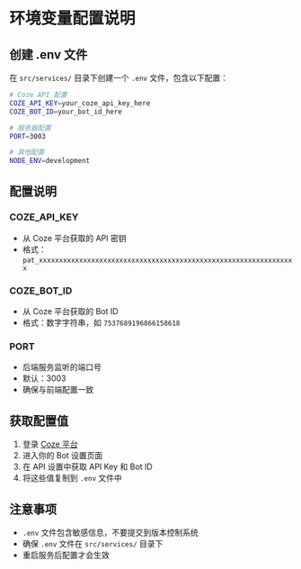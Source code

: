 # 环境变量配置说明

## 创建 .env 文件

在 `src/services/` 目录下创建一个 `.env` 文件，包含以下配置：

```bash
# Coze API 配置
COZE_API_KEY=your_coze_api_key_here
COZE_BOT_ID=your_bot_id_here

# 服务器配置
PORT=3003

# 其他配置
NODE_ENV=development
```

## 配置说明

### COZE_API_KEY
- 从 Coze 平台获取的 API 密钥
- 格式：`pat_xxxxxxxxxxxxxxxxxxxxxxxxxxxxxxxxxxxxxxxxxxxxxxxxxxxxxxxxxxxxxxxx`

### COZE_BOT_ID
- 从 Coze 平台获取的 Bot ID
- 格式：数字字符串，如 `7537689196866158618`

### PORT
- 后端服务监听的端口号
- 默认：3003
- 确保与前端配置一致

## 获取配置值

1. 登录 [Coze 平台](https://www.coze.cn/)
2. 进入你的 Bot 设置页面
3. 在 API 设置中获取 API Key 和 Bot ID
4. 将这些值复制到 `.env` 文件中

## 注意事项

- `.env` 文件包含敏感信息，不要提交到版本控制系统
- 确保 `.env` 文件在 `src/services/` 目录下
- 重启服务后配置才会生效 